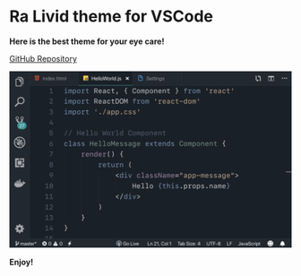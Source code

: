 # Ra Livid theme for VSCode

**Here is the best theme for your eye care!**

[GitHub Repository](https://github.com/rahmanyerli/ra-livid)

![Screen Shot](./images/code.png)

**Enjoy!**
